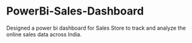 # PowerBi-Sales-Dashboard
Designed a power bi dashboard for Sales Store to track and analyze the online sales data across India.
